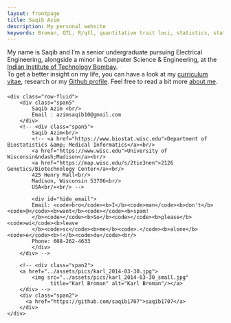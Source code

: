 ```yaml
---
layout: frontpage
title: Saqib Azim
description: My personal website
keywords: Broman, QTL, R/qtl, quantitative trait loci, statistics, statistical genetics, recombination
---
```


My name is Saqib and I’m a senior undergraduate pursuing Electrical Engineering, alongside a minor in Computer Science & Engineering, at the [Indian Institute of Technology Bombay](http://iitb.ac.in/). <br/>
To get a better insight on my life, you can have a look at my [curriculum vitae]({{BASE_PATH}}/assets/saqib_cv.pdf), research or my [Github profile](https://github.com/saqib1707). Feel free to read a bit more [about me](). <br/>

<!-- <div class="navbar">
  <div class="navbar-inner">  
      <ul class="nav">
          <li><a href="{{ BASE_PATH }}/assets/saqib_cv.pdf">cv</a></li>
          <li><a href="https://github.com/saqib1707">github</a></li>
          <li><a href="https://kbroman.org/blog">blog</a></li>
          <li><a href="https://facebook.com/saqib1707">Facebook</a></li>
      </ul>
  </div>
</div> -->

<!-- <table class="wide">
<tr>
  <td class="left">
    <a href="pages/publpics/iplotCorr.html">
        <img src="assets/publpics/iplotCorr.png" alt="R/qtlcharts example" title="R/qtlcharts example"/>
    </a>
  </td>
  <td class="right">
    <a href="pages/publpics/tian2016_fig4.html">
        <img src="assets/publpics/tian2016_fig4.png" alt="Tian et
        al. (2016) Fig 4" title="Tian et al. (2016) Fig 4"/>
    </a>
  </td>
</tr>
<tr>
  <td class="left">
    <a href="pages/publpics/samplemixups_fig7.html">
        <img src="assets/publpics/samplemixups_fig7.png" alt="Broman et al. (2013) Fig 7" title="Broman et al. (2013) Fig 7"/>
    </a>
  </td>
  <td class="right">
    <a href="pages/publpics/isletc6_fig4.html">
        <img src="assets/publpics/isletc6_fig4.png" alt="Tian et al. (2015) Fig 4" title="Tian et al. (2015) Fig 4"/>
    </a>
  </td>
</tr>
</table> -->

<!-- <div class="navbar">
  <div class="navbar-inner">
      <ul class="nav">
          <li><a href="morefigs.html">see more figures</a></li>
      </ul>
  </div>
</div>
 -->

 <div class="container">
<h4><a name="contact"></a></h4>

    <div class="row-fluid">
        <div class="span5"
            Saqib Azim <br/>
            Email : azimsaqib10@gmail.com
        </div>
        <!-- <div class="span5">
            Saqib Azim<br/>
            <!-- <a href="https://www.biostat.wisc.edu">Department of Biostatistics &amp; Medical Informatics</a><br/>
            <a href="https://www.wisc.edu">University of Wisconsin&ndash;Madison</a><br/>
            <a href="https://map.wisc.edu/s/2tie3nen">2126 Genetics/Biotechnology Center</a><br/>
            425 Henry Mall<br/>
            Madison, Wisconsin 53706<br/>
            USA<br/><br/> -->

            <div id="hide_email">
            Email: <code>bro</code><b>I</b><code>man</code><b>don't</b><code>@</code><b>want</b><code></code><b>spam!
            </b><code></code><b>So</b><code></code><b>please</b><code>wi</code><b>leave
            </b><code>sc</code><b>me</b><code>.</code><b>alone</b><code>e</code><b>!</b><code>du</code><br/>
            Phone: 608-262-4633
            </div>
        </div> -->

        <!-- <div class="span2">
        <a href="../assets/pics/karl_2014-03-30.jpg">
            <img src="../assets/pics/karl_2014-03-30_small.jpg"
                  title="Karl Broman" alt="Karl Broman"/></a>
        </div> -->
        <div class="span2">
          <a href="https://github.com/saqib1707">saqib1707</a>
        </div>
    </div>
</div>